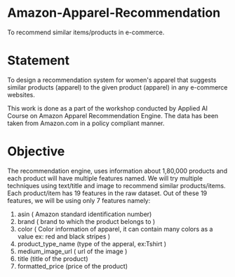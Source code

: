 # Amazon-Apparel-Recommendation
To recommend similar items/products in e-commerce.


# Statement
To design a recommendation system for women's apparel that suggests similar products (apparel) to the given product (apparel) in any e-commerce websites.

This work is done as a part of the workshop conducted by Applied AI Course on Amazon Apparel Recommendation Engine. The data has been taken from Amazon.com in a policy compliant manner. 

# Objective

The recommendation engine, uses information about 1,80,000 products and each product will have multiple features named.
We will try multiple techniques using text/title and image to recommend similar products/items.
Each product/item has 19 features in the raw dataset. Out of these 19 features, we will be using only 7 features namely:

1. asin ( Amazon standard identification number)
2. brand ( brand to which the product belongs to )
3. color ( Color information of apparel, it can contain many colors as a value ex: red and black stripes )
4. product_type_name (type of the apperal, ex:Tshirt )
5. medium_image_url ( url of the image )
6. title (title of the product)
7. formatted_price (price of the product)

